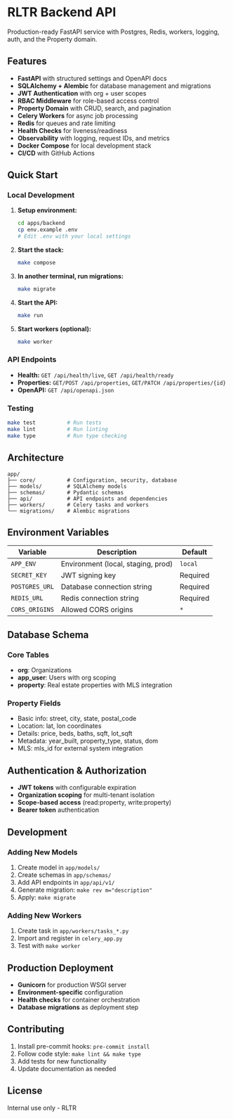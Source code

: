 # RLTR Backend API

Production-ready FastAPI service with Postgres, Redis, workers, logging, auth, and the Property domain.

## Features

- **FastAPI** with structured settings and OpenAPI docs
- **SQLAlchemy + Alembic** for database management and migrations
- **JWT Authentication** with org + user scopes
- **RBAC Middleware** for role-based access control
- **Property Domain** with CRUD, search, and pagination
- **Celery Workers** for async job processing
- **Redis** for queues and rate limiting
- **Health Checks** for liveness/readiness
- **Observability** with logging, request IDs, and metrics
- **Docker Compose** for local development stack
- **CI/CD** with GitHub Actions

## Quick Start

### Local Development

1. **Setup environment:**
   ```bash
   cd apps/backend
   cp env.example .env
   # Edit .env with your local settings
   ```

2. **Start the stack:**
   ```bash
   make compose
   ```

3. **In another terminal, run migrations:**
   ```bash
   make migrate
   ```

4. **Start the API:**
   ```bash
   make run
   ```

5. **Start workers (optional):**
   ```bash
   make worker
   ```

### API Endpoints

- **Health:** `GET /api/health/live`, `GET /api/health/ready`
- **Properties:** `GET/POST /api/properties`, `GET/PATCH /api/properties/{id}`
- **OpenAPI:** `GET /api/openapi.json`

### Testing

```bash
make test          # Run tests
make lint          # Run linting
make type          # Run type checking
```

## Architecture

```
app/
├── core/          # Configuration, security, database
├── models/        # SQLAlchemy models
├── schemas/       # Pydantic schemas
├── api/           # API endpoints and dependencies
├── workers/       # Celery tasks and workers
└── migrations/    # Alembic migrations
```

## Environment Variables

| Variable | Description | Default |
|----------|-------------|---------|
| `APP_ENV` | Environment (local, staging, prod) | `local` |
| `SECRET_KEY` | JWT signing key | Required |
| `POSTGRES_URL` | Database connection string | Required |
| `REDIS_URL` | Redis connection string | Required |
| `CORS_ORIGINS` | Allowed CORS origins | `*` |

## Database Schema

### Core Tables
- **org**: Organizations
- **app_user**: Users with org scoping
- **property**: Real estate properties with MLS integration

### Property Fields
- Basic info: street, city, state, postal_code
- Location: lat, lon coordinates
- Details: price, beds, baths, sqft, lot_sqft
- Metadata: year_built, property_type, status, dom
- MLS: mls_id for external system integration

## Authentication & Authorization

- **JWT tokens** with configurable expiration
- **Organization scoping** for multi-tenant isolation
- **Scope-based access** (read:property, write:property)
- **Bearer token** authentication

## Development

### Adding New Models

1. Create model in `app/models/`
2. Create schemas in `app/schemas/`
3. Add API endpoints in `app/api/v1/`
4. Generate migration: `make rev m="description"`
5. Apply: `make migrate`

### Adding New Workers

1. Create task in `app/workers/tasks_*.py`
2. Import and register in `celery_app.py`
3. Test with `make worker`

## Production Deployment

- **Gunicorn** for production WSGI server
- **Environment-specific** configuration
- **Health checks** for container orchestration
- **Database migrations** as deployment step

## Contributing

1. Install pre-commit hooks: `pre-commit install`
2. Follow code style: `make lint && make type`
3. Add tests for new functionality
4. Update documentation as needed

## License

Internal use only - RLTR

